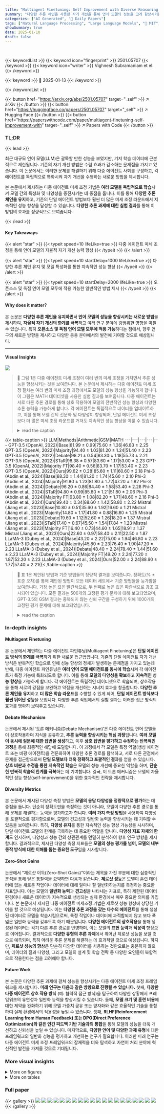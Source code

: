 ```yaml
---
title: "Multiagent Finetuning: Self Improvement with Diverse Reasoning Chains"
summary: "다양한 추론 체인을 사용한 자기 개선을 통해 언어 모델의 성능을 크게 향상시키는 다중 에이전트 미세 조정 기법 제시"
categories: ["AI Generated", "🤗 Daily Papers"]
tags: ["Natural Language Processing", "Large Language Models", "🏢 MIT",]
showSummary: true
date: 2025-01-10
draft: false
---
```


<br>

{{< keywordList >}}
{{< keyword icon="fingerprint" >}} 2501.05707 {{< /keyword >}}
{{< keyword icon="writer" >}} Vighnesh Subramaniam et el. {{< /keyword >}}
 
{{< keyword >}} 🤗 2025-01-13 {{< /keyword >}}
 
{{< /keywordList >}}

{{< button href="https://arxiv.org/abs/2501.05707" target="_self" >}}
↗ arXiv
{{< /button >}}
{{< button href="https://huggingface.co/papers/2501.05707" target="_self" >}}
↗ Hugging Face
{{< /button >}}
{{< button href="https://paperswithcode.com/paper/multiagent-finetuning-self-improvement-with" target="_self" >}}
↗ Papers with Code
{{< /button >}}




### TL;DR


{{< lead >}}

최근 대규모 언어 모델(LLM)은 괄목할 만한 성능을 보였지만, 기저 학습 데이터에 근본적으로 제한됩니다. 기존의 자기 개선 방법은 수렴 효과가 감소하는 문제점을 가지고 있습니다. 이 논문에서는 이러한 문제를 해결하기 위해 다중 에이전트 사회를 구성하고, 각 에이전트를 독립적으로 특화시켜 자기 개선을 수행하는 새로운 방법을 제시합니다.  

본 논문에서 제시하는 다중 에이전트 미세 조정 기법은 **여러 모델을 독립적으로 학습**시켜 모델 간의 특성화 및 다양성을 증진시키는 데 중점을 둡니다. 이를 통해 **다양한 추론 체인을 유지**하고, 기존의 단일 에이전트 방법보다 훨씬 더 많은 미세 조정 라운드에서 지속적인 성능 향상을 달성할 수 있습니다.  **다양한 추론 과제에 대한 실험 결과**를 통해 이 방법의 효과를 정량적으로 보여줍니다.

{{< /lead >}}


#### Key Takeaways

{{< alert "star" >}}
{{< typeit speed=10 lifeLike=true >}} 다중 에이전트 미세 조정을 통해 언어 모델의 자율적 자기 개선 능력 향상 {{< /typeit >}}
{{< /alert >}}

{{< alert "star" >}}
{{< typeit speed=10 startDelay=1000 lifeLike=true >}} 다양한 추론 체인 유지 및 모델 특성화를 통한 지속적인 성능 향상 {{< /typeit >}}
{{< /alert >}}

{{< alert "star" >}}
{{< typeit speed=10 startDelay=2000 lifeLike=true >}} 오픈소스 및 독점 언어 모델 모두에 적용 가능한 일반적인 방법 제시 {{< /typeit >}}
{{< /alert >}}

#### Why does it matter?
본 논문은 **다양한 추론 체인을 유지하면서 언어 모델의 성능을 향상시키는 새로운 방법**을 제시하여,  **자율적 자기 개선의 한계를 극복**하고 여러 연구 분야에 광범위한 영향을 미칠 수 있습니다. 특히 **오픈소스 및 독점 언어 모델 모두에 적용 가능**하다는 점에서, 향후 연구의 새로운 방향을 제시하고 다양한 응용 분야에서의 발전에 기여할 것으로 예상됩니다.

------
#### Visual Insights



![](https://arxiv.org/html/2501.05707/x1.png)

> 🔼 그림 1은 다중 에이전트 미세 조정이 여러 번의 미세 조정을 거치면서 추론 성능을 향상시키는 것을 보여줍니다. 본 논문에서 제시하는 다중 에이전트 미세 조정 절차는 여러 번의 미세 조정 과정에서도 모델의 성능 향상을 가능하게 합니다. 이 그림은 MATH 데이터셋을 사용한 실험 결과를 보여줍니다.  다중 에이전트는 서로 다른 추론 경로를 통해 상호 작용하여 모델의 전반적인 성능 향상과 다양한 추론 능력을 가능하게 합니다. 각 에이전트는 독립적으로 데이터를 업데이트하고, 이를 통해 모델 간의 전문화 및 다양성이 향상되어, 단일 에이전트 미세 조정보다 더 많은 미세 조정 라운드를 거쳐도 지속적인 성능 향상을 이룰 수 있습니다.
> <details>
> <summary>read the caption</summary>
> Figure 1: Multiagent finetuning improves reasoning performance over multiple rounds of finetuning. Our multiagent finetuning procedure enables models to improve across multiple iterations of finetuing. Results reported on the MATH dataset.
> </details>





{{< table-caption >}}
LLM|Methods|Arithmetic|GSM|MATH
---|---|---|---|---
GPT-3.5 (OpenAI, 2022)|Base|81.99 ± 0.99|75.60 ± 1.36|46.83 ± 2.25
GPT-3.5 (OpenAI, 2022)|Majority|94.40 ± 1.03|81.20 ± 1.24|51.40 ± 2.23
GPT-3.5 (OpenAI, 2022)|Debate|98.21 ± 0.54|83.30 ± 1.18|55.73 ± 2.21
GPT-3.5 (OpenAI, 2022)|STaR|98.38 ± 0.57|83.60 ± 1.17|53.00 ± 2.23
GPT-3.5 (OpenAI, 2022)|Majority FT|98.40 ± 0.56|83.70 ± 1.17|53.40 ± 2.23
GPT-3.5 (OpenAI, 2022)|Ours|99.62 ± 0.28|85.60 ± 1.11|60.60 ± 2.18
Phi-3 (Abdin et al., 2024)|Base|88.30 ± 1.44|81.20 ± 1.74|45.60 ± 2.10
Phi-3 (Abdin et al., 2024)|Majority|91.80 ± 1.23|81.80 ± 1.72|47.20 ± 1.82
Phi-3 (Abdin et al., 2024)|Debate|96.20 ± 0.86|84.40 ± 1.58|53.40 ± 2.28
Phi-3 (Abdin et al., 2024)|STaR|94.80 ± 0.99|85.80 ± 1.21|51.80 ± 2.06
Phi-3 (Abdin et al., 2024)|Majority FT|93.80 ± 1.08|82.20 ± 1.71|48.60 ± 2.16
Phi-3 (Abdin et al., 2024)|Ours|99.40 ± 0.34|88.60 ± 1.42|58.80 ± 2.22
Mistral (Jiang et al., 2023)|Base|10.80 ± 0.51|35.60 ± 1.92|16.60 ± 1.21
Mistral (Jiang et al., 2023)|Majority|14.80 ± 1.17|41.80 ± 0.88|16.80 ± 1.25
Mistral (Jiang et al., 2023)|Debate|19.60 ± 1.12|52.60 ± 1.26|18.20 ± 1.37
Mistral (Jiang et al., 2023)|STaR|17.40 ± 0.97|45.50 ± 1.54|17.84 ± 1.23
Mistral (Jiang et al., 2023)|Majority FT|16.40 ± 0.73|44.60 ± 1.65|18.91 ± 1.37
Mistral (Jiang et al., 2023)|Ours|22.60 ± 0.97|58.40 ± 2.11|22.50 ± 1.87
LLaMA-3 (Dubey et al., 2024)|Base|43.20 ± 2.22|75.00 ± 1.94|46.80 ± 2.23
LLaMA-3 (Dubey et al., 2024)|Majority|45.80 ± 2.23|76.40 ± 1.90|47.20 ± 2.23
LLaMA-3 (Dubey et al., 2024)|Debate|48.40 ± 2.24|78.40 ± 1.44|51.60 ± 2.23
LLaMA-3 (Dubey et al., 2024)|Majority FT|49.20 ± 2.24|77.20 ± 1.87|52.20 ± 2.23
LLaMA-3 (Dubey et al., 2024)|Ours|52.00 ± 2.24|88.60 ± 1.77|57.40 ± 2.21{{< /table-caption >}}

> 🔼 표 1은 제안된 방법과 기준 방법들의 정량적 결과를 보여줍니다. 정확도(% ± 표준 오차)를 통해 제안된 방법이 모든 데이터 세트에서 기준 방법들을 능가함을 보여줍니다. 가장 높은 값은 빨간색으로, 두 번째로 높은 값은 파란색으로 강조 표시되어 있습니다. 모든 결과는 500개의 고정된 평가 문제에 대해 보고되었으며, GPT-3.5의 GSM 결과는 중복되지 않는 신뢰 구간을 구성하기 위해 1000개의 고정된 평가 문제에 대해 보고되었습니다.
> <details>
> <summary>read the caption</summary>
> Table 1: Quantitative results of the proposed method and baselines. Our method outperforms the baselines across all datasets, as indicated by accuracy (%) ±plus-or-minus\pm± standard error. The highest values are highlighted in red, and the second-highest values are highlighted in blue. All results are reported over 500 fixed evaluation problems, expect GSM results for GPT-3.5 which are reported over 1000 fixed evaluation problems (to construct nonoverlapping confidence bars).
> </details>





### In-depth insights


#### Multiagent Finetuning
본 논문에서 제안하는 다중 에이전트 파인튜닝(Multiagent Finetuning)은 **단일 에이전트 방식의 한계를 극복**하기 위한 새로운 접근법입니다.  기존의 단일 에이전트 자기 개선 방식은 반복적인 학습으로 인해 성능 향상의 정체가 발생하는 문제점을 가지고 있는데 반해, 다중 에이전트 파인튜닝은 **여러 언어 모델 에이전트를 동시에 학습**시켜 각 에이전트가 특정 기능에 특화되도록 합니다. 이를 통해 **모델의 다양성을 확보**하고 **지속적인 성능 향상**을 가능하게 합니다.  각 에이전트는 독립적인 데이터셋으로 학습되며, 상호작용을 통해 서로의 강점을 보완하고 약점을 개선하는 시너지 효과를 창출합니다.  **다양한 추론 체인을 유지**하고 **더 많은 학습 라운드**를 수행할 수 있게 되어,  **단일 에이전트 방식보다 훨씬 뛰어난 성능**을 보입니다.  다양한 추론 작업에서의 실험 결과는 이러한 접근 방식의 효과를 명확히 보여주고 있습니다.

#### Debate Mechanism
논문에서 제시된 ‘토론 메커니즘(Debate Mechanism)’은 다중 에이전트 언어 모델들이 상호작용하며 지식을 공유하고, **추론 능력을 향상시키는 핵심 과정**입니다.  **여러 모델이 동시에 질문에 대한 답변을 생성**하고, 이후 **상호 답변을 평가하고 수정하는 반복적인 과정**을 통해 최종적인 해답에 도달합니다.  이 과정에서 각 모델은 특정 역할(생성 에이전트 또는 비평 에이전트)을 전문화하여 다양한 추론 경로를 탐색하고, 서로 다른 관점에서 문제를 접근함으로써 **단일 모델보다 더욱 정확하고 포괄적인 결과**를 얻을 수 있습니다.  **상호 비판과 수정을 통한 지속적인 학습**은 모델의 성능 개선에 중요한 역할을 하며, **단순한 반복적 학습의 한계를 극복**하는 데 기여합니다.  결국, 이 토론 메커니즘은 모델의 자율적인 성능 향상(self-improvement)을 위한 효과적인 전략을 제시합니다.

#### Diversity Metrics
본 논문에서 제시된 다양성 측정 방법은 **모델의 응답 다양성을 정량적으로 평가**하는 데 중점을 둡니다.  단순히 정확도만을 측정하는 것이 아니라, 모델이 다양한 추론 경로를 통해 문제를 해결하는 능력을 평가하고자 합니다.  **여러 가지 측정 방법**을 사용하여 다양성을 포괄적으로 평가함으로써, 모델의 견고성과 일반화 능력을 향상시키는 데 기여할 수 있음을 보여줍니다. 특히, **다양성 유지**를 통한 지속적인 성능 향상 가능성을 시사하며, 단일 에이전트 모델의 한계를 극복하는 데 중요한 역할을 합니다.  **다양성 지표 자체의 한계**도 인지하며,  다양성과 성능 간의 상관관계를 면밀히 분석하여 향후 연구 방향을 제시합니다.  결과적으로, 제시된 다양성 측정 지표들은 **모델의 성능 평가를 넘어, 모델의 내부 동작 방식에 대한 이해를 돕는 중요한 도구**임을 시사합니다.

#### Zero-Shot Gains
논문에서 "제로샷 이득(Zero-Shot Gains)"이라는 제목을 가진 부분에 대한 심층적인 분석을 통해 얻은 통찰력을 요약하면 다음과 같습니다. **제로샷 성능**은 모델이 훈련 데이터에 없는 새로운 작업이나 데이터에 대해 얼마나 잘 일반화하는지를 측정하는 중요한 지표입니다. 이는 모델의 **일반화 능력**과 **견고성**을 나타내는 지표로, 특히 제한된 데이터 환경이나 새로운 데이터가 지속적으로 생성되는 실제 환경에서 매우 중요한 의미를 가집니다.  본 논문에서 제시된 다중 에이전트 미세조정 기법은 제로샷 성능 향상에 상당한 기여를 할 것으로 예상됩니다. 이는 **다양한 추론 과정을 갖는 다수의 에이전트**를 통해 생성된 데이터로 모델을 학습시킴으로써, 특정 작업이나 데이터에 과적합되지 않고 보다 폭넓은 일반화 능력을 갖추도록 하기 때문입니다. **다양한 에이전트의 상호작용**을 통해 생성된 데이터는 각기 다른 추론 경로를 반영하며, 이는 모델의 **표현 능력**과 **적응력** 향상으로 이어집니다.  결과적으로 **다양한 유형의 추론 과제**에서 뛰어난 제로샷 성능을 보일 것으로 예측되며, 특히 어려운 추론 문제를 해결하는 데 효과적일 것으로 예상됩니다.  하지만, **제로샷 성능의 향상**은 단순히 다양한 데이터를 사용하는 것만으로는 충분하지 않으며, 데이터의 질과 다양성, 그리고 모델의 설계 및 학습 전략 등 다양한 요인들이 복합적으로 작용한다는 점을 고려해야 합니다.

#### Future Work
본 논문은 다양한 추론 과제에 걸쳐 성능을 향상시키는 다중 에이전트 미세 조정 프레임워크를 제시합니다. **미래 연구는 다음과 같은 방향으로 진행될 수 있습니다.** 첫째, **다양한 다중 에이전트 상호 작용 방식** (예: 협력적 접근 방식)을 탐구하여 다양한 상황에서 프레임워크의 유연성과 일반화 능력을 향상시킬 수 있습니다. 둘째, **모델 크기 및 훈련 비용**에 대한 제약을 완화하기 위해 모델 가중치 공유 또는 양자화와 같은 효율적인 기술을 통합하여 실제 환경에서의 적용성을 높일 수 있습니다. 셋째, **RLHF(Reinforcement Learning from Human Feedback) 또는 DPO(Direct Preference Optimization)와 같은 인간 피드백 기반 기술과의 통합**을 통해 모델의 성능을 더욱 개선하고 신뢰성을 높일 수 있습니다. 마지막으로, **다양한 언어 및 다양한 과제 유형**에 대한 프레임워크의 일반화 성능을 평가하고 개선하는 연구가 필요합니다. 이러한 미래 연구는 다중 에이전트 미세 조정 프레임워크의 잠재력을 더욱 탐색하고 자연어 처리 분야에 혁신적인 발전을 가져올 것으로 기대됩니다.


### More visual insights

<details>
<summary>More on figures
</summary>


![](https://arxiv.org/html/2501.05707/x2.png)

> 🔼 그림 2는 본 논문에서 제안하는 다중 에이전트 미세 조정 방법의 개요를 보여줍니다. 먼저 다중 에이전트 토론과 다수결 투표를 통해 미세 조정 데이터 세트를 생성합니다 (왼쪽). 생성된 데이터 세트는 생성 에이전트와 비평 에이전트를 미세 조정하는 데 사용됩니다 (오른쪽). 생성 모델을 미세 조정할 때는 다수결 결과(정답 출력)를 사용하여 각 에이전트의 첫 번째 라운드 응답을 선택합니다. 그런 다음 최종 라운드의 응답이 다수결 결과와 일치하는지 여부를 기반으로 최종 라운드의 응답을 사용하여 비평 모델을 미세 조정합니다 (정답과 오답 혼합). 미세 조정된 모델은 다중 에이전트 토론을 통해 결합되어 더 정확한 답변을 생성합니다. 이 그림에서는 단일 미세 조정 반복을 보여줍니다. 여러 라운드의 미세 조정 반복을 적용하면 성능이 크게 향상될 수 있습니다.
> <details>
> <summary>read the caption</summary>
> Figure 2: Overview of Multiagent Finetuning.We first use multiagent debate and majority voting to create the finetuning datasets (left). These datasets are then used to finetune the generation and critic agents (right). When finetuning generation models, we use the majority voted result (”correct” output) to select first-round responses from each agent. We then finetune critic models using responses from the final round based on whether responses match the majority voted result (mix of ”correct and incorrect” outputs). The finetuned models are combined through multiagent debate to generate more accurate answers. In this figure, we illustrate a single finetuning iteration. Applying multiple rounds of finetuning iterations can significantly boost performance.
> </details>



![](https://arxiv.org/html/2501.05707/x3.png)

> 🔼 본 그림은 다양성 측정 지표 두 가지(Likelihood, Embedding Dissimilarity)를 사용하여 MATH 데이터셋에서 제안된 방법과 단일 에이전트 파인튜닝 방법의 응답 다양성을 측정한 결과를 보여줍니다. 제안된 다중 에이전트 파인튜닝 방법의 경우, 파인튜닝 반복 횟수가 증가해도 한 가지 지표에서는 다양성이 일정하게 유지되고 다른 지표에서는 다양성이 향상되는 반면, 단일 에이전트 방법은 다양성이 크게 감소하는 것을 보여줍니다. 이는 다중 에이전트 파인튜닝이 모델의 다양성을 유지하고 향상시키는 데 효과적임을 시사합니다.
> <details>
> <summary>read the caption</summary>
> Figure 3: Diversity is preserved and can improve across iterations of finetuning. We measure the response diversity of our method and the single-agent finetuning method on the MATH dataset using two diversity measures. The diversity of our method remains consistent over finetuning iterations for one metric and improves for another metric, whereas the diversity of the single-agent method drops significantly.
> </details>



![](https://arxiv.org/html/2501.05707/x4.png)

> 🔼 그림 4는 정확도와 다양성 간의 관계를 보여줍니다.  본 논문에서는 멀티에이전트 파인튜닝을 통해 모델의 정확도를 향상시키는 동시에 다양성을 유지하는 방법을 제시합니다. 이 그림은 임베딩 유사성(embedding dissimilarity)과 MATH 데이터셋에서의 정확도 간의 관계를 여러 번의 파인튜닝 라운드에 걸쳐 시각적으로 보여줍니다. 멀티에이전트 파인튜닝을 사용하면 파인튜닝 라운드가 반복되어도 다양성이 유지되면서 정확도가 향상되는 것을 확인할 수 있습니다. 즉, 다양한 추론 과정을 유지하면서 모델 성능이 지속적으로 개선되는 것을 보여줍니다.
> <details>
> <summary>read the caption</summary>
> Figure 4: Relationship between accuracy and diversity. We visualize the relationship between embedding dissimilarity and MATH accuracy across rounds of finetuning. Our multiagent finetuning preserves diversity across rounds of finetuning while improving accuracy.
> </details>



![](https://arxiv.org/html/2501.05707/x5.png)

> 🔼 그림 5는 제안된 방법의 제로샷 일반화 능력을 보여줍니다. MATH 데이터셋으로 학습된 모델이 GSM 데이터셋에서도 효과적으로 일반화되는 것을 보여줍니다.  이는 GSM 데이터셋으로 학습된 모든 기준 모델들을 성능면에서 능가함을 의미합니다.  보다 자세히 설명하면, 제안된 다중 에이전트 미세조정 기법을 통해 학습된 모델이,  기존의 단일 에이전트 방식으로 GSM 데이터셋에 대해 학습된 모델들보다 더 나은 성능을 보임을 시각적으로 나타냅니다.  이는 제안된 모델이 새로운 데이터셋에 대해 사전 학습 없이도 우수한 성능을 발휘할 수 있음을 시사합니다.
> <details>
> <summary>read the caption</summary>
> Figure 5: Zero-shot generalization of the proposed method. Our method demonstrates zero-shot generalization capabilities. When trained on the MATH dataset, it can effectively generalize to the GSM dataset. It outperforms all the baselines that are trained on the GSM dataset.
> </details>



![](https://arxiv.org/html/2501.05707/x6.png)

> 🔼 본 그림은 다중 에이전트 미세조정 방법과 단일 에이전트 미세조정 방법을 MATH 데이터셋에 적용하여 각 반복 학습 시도별 응답의 다양성을 측정한 결과를 보여줍니다. 다중 에이전트 미세조정 방법의 경우, 학습 반복 횟수가 증가해도 응답의 다양성이 일정하게 유지되는 반면, 단일 에이전트 미세조정 방법은 응답의 다양성이 크게 감소하는 것을 보여줍니다. 이는 다중 에이전트 미세조정 방법이 모델의 과적합을 방지하고 다양한 추론 과정을 유지하는 데 효과적임을 시사합니다.
> <details>
> <summary>read the caption</summary>
> Figure 6: Consensus: Response diversity across finetuning iterations. We measure the response diversity based on agent consensus of our method and the single-agent finetuning method on the MATH dataset. The diversity of our method remains consistent over finetuning iterations, whereas the diversity of the single-agent method drops significantly.
> </details>



![](https://arxiv.org/html/2501.05707/x7.png)

> 🔼 그림 7은 여러 번의 미세 조정 반복을 거치면서 모델의 응답 다양성을 KL 다이버전스를 사용하여 측정한 결과를 보여줍니다. 구체적으로, 각 에이전트의 출력 토큰 확률 분포 간의 KL 다이버전스를 계산하여 다양성을 측정했습니다. 이전에 사용했던 가능도 측정과 마찬가지로, 여러 번의 미세 조정 후에도 다양성이 유지됨을 확인했습니다. 즉, 미세 조정 과정에서 모델이 특정 유형의 응답에 치우치지 않고 다양한 응답을 생성한다는 것을 의미합니다.
> <details>
> <summary>read the caption</summary>
> Figure 7: KL-Divergence: Response diversity across finetuning iterations. We measure diversity based on the KL-divergence between the probabilities of the output tokens between agents. Similar to our likelihood measurement, we find that diversity is preserved across rounds of finetuning.
> </details>



![](https://arxiv.org/html/2501.05707/x8.png)

> 🔼 그림 8은 미세 조정된 언어 모델과 미세 조정되지 않은 기본 언어 모델 간의 KL 다이버전스를 보여줍니다.  단일 에이전트 미세 조정과 다중 에이전트 미세 조정의 생성/비평 에이전트 모두에 대해 미세 조정된 에이전트와 기본 LLM 에이전트의 응답에 대한 우도 간의 KL 다이버전스를 측정합니다. Gemma-2(2B)를 사용하여 우도를 계산합니다. 본 논문의 방법은 기본 LLM 확률과 다르다는 것을 알 수 있으며, 비평 에이전트는 응답의 다이버전스가 더 크고, 본 논문의 방법은 단일 에이전트 미세 조정보다 다양성 측정값이 더 좋다는 것을 보여줍니다.
> <details>
> <summary>read the caption</summary>
> Figure 8: KL Diversity between finetuned and unfinetuned LLM. We measure the KL-divergence between likelihoods of responses from finetuned agents and base LLM agents for single-agent finetuning and generation/critic agents from multiagent finetuning. Likelihoods are calculated using Gemma-2 (2B). We find that our method diverges from the base LLM probabilities and furthermore, critic agents have better divergence in responses and our method has better diversity metrics than single-agent FT.
> </details>



![](https://arxiv.org/html/2501.05707/x9.png)

> 🔼 그림 9는 다양한 에이전트의 응답 간의 임베딩 유사도 차이를 기반으로 측정한 응답 다양성을 여러번의 미세 조정 반복에 걸쳐 보여줍니다. T5-3B 인코더를 사용하여 임베딩을 계산했습니다. 결과는 가능도 측정과 유사하게 미세 조정 라운드에 걸쳐 다양성이 유지됨을 보여줍니다. 즉, 여러 에이전트의 응답이 서로 유사하지 않고 다양하게 유지되면서 모델의 성능이 향상됨을 시각적으로 보여줍니다.
> <details>
> <summary>read the caption</summary>
> Figure 9: Embedding Dissimilarity: Response diversity across finetuning iterations. We measure the response diversity based on the embedding dissimilarity between the responses of different agents, where embeddings are computed using the T5-3B encoder. We notice that similar to likelihood measurement, we find that diversity is preserved across rounds of finetuning.
> </details>



![](https://arxiv.org/html/2501.05707/x10.png)

> 🔼 그림 10은 온도를 높여 다양성을 유도하는 방법에 대한 실험 결과를 보여줍니다. 기존의 Single-Agent FT(Fine-tuning) 방법에 온도 2를 적용한 추가적인 기준선을 설정하여 모델이 더 다양한 응답을 생성하도록 했습니다. 실험 결과, 제안된 다중 에이전트 미세조정 방법이 높은 온도 설정을 사용한 Single-Agent FT보다 성능이 우수하다는 것을 보여줍니다. 이는 단순히 온도를 높이는 것만으로는 정확도에 도움이 되는 방식으로 다양성을 증가시킬 수 없다는 것을 시사합니다. 다중 에이전트 미세조정 방법은 다양성을 유지하면서 정확도를 향상시키는 더 효과적인 방법임을 보여줍니다.
> <details>
> <summary>read the caption</summary>
> Figure 10: Inducing diversity through increasing temperature. We introduce an additional baseline where we apply the Single-Agent FT baselin with a temperature of 2. By increasing the sampling temperature, we allow the model to generate more diverse responses. We observe that our method out-performs higher temperature settings, which demonstrates that temperature does not increase diversity in a way that is useful for accuracy.
> </details>



![](https://arxiv.org/html/2501.05707/x11.png)

> 🔼 그림 11은 다양한 난이도의 MATH 데이터셋을 사용하여 다중 에이전트 미세 조정의 반복적인 성능 향상을 보여줍니다. 500개의 MATH 문제 샘플을 사용하여 여러 번의 미세 조정을 수행했으며, 더 어려운 도메인에서도 다중 에이전트 미세 조정을 통해 지속적인 자가 개선이 가능함을 보여줍니다.
> <details>
> <summary>read the caption</summary>
> Figure 11: Multiple iterations of finetuning over all levels of MATH. We apply multiple iterations of finetuning over 500 examples of MATH sampled from all levels. Even over a more difficult domain, we see significant improvements from multiagent finetuning that continue to self-improve.
> </details>



![](https://arxiv.org/html/2501.05707/x12.png)

> 🔼 이 그림은 MATH 데이터셋으로 학습된 모델을 사용하여 GSM 데이터셋에서 제로샷 일반화 능력을 테스트한 결과를 보여줍니다.  1000개의 GSM 문제에 대한 테스트 결과, 제안된 다중 에이전트 미세조정 기법이 모든 기준 모델보다 성능이 우수함을 보여줍니다.  그림은 다중 에이전트 미세조정 기법의 제로샷 일반화 능력을 명확하게 보여줍니다.
> <details>
> <summary>read the caption</summary>
> Figure 12: Testing zero-shot generalization across 1000 GSM problems We test the zero-shot capabilities of our method using models trained on the MATH dataset. We find that over 1000 problems of GSM, our method performs better than all baselines.
> </details>



![](https://arxiv.org/html/2501.05707/x13.png)

> 🔼 이 그림은 산술 연산 문제를 사용하여 Mistral 모델을 미세 조정한 후 GSM(Grade School Math) 데이터셋에서의 제로샷 일반화 능력을 평가한 결과를 보여줍니다.  그림은 산술 문제로 미세 조정했을 때  MATH 데이터셋으로 미세 조정했을 때보다 GSM 성능이 더 향상됨을 보여줍니다.  이는 제안된 다 에이전트 미세 조정 방법의 일반화 성능을 강조합니다.
> <details>
> <summary>read the caption</summary>
> Figure 13: Zero-shot generalization after arithmetic finetuning. We evaluate the ability of our method to generalize after finetuning Mistral on the arithmetic task and evaluating on GSM. We find that this aids in GSM performance, even more than finetuning with MATH.
> </details>



</details>




<details>
<summary>More on tables
</summary>


{{< table-caption >}}
| LLM | Ablations | Arithmetic | GSM | MATH |
|---|---|---|---|---|
| GPT-3.5 (OpenAI, 2022) | Multiagent FT (Ours) | 99.62 ± 0.28 | 85.60 ± 1.67 | 60.60 ± 2.18 |
|  | Multiagent FT w/o summary | 99.20 ± 0.40 | 82.20 ± 1.72 | 51.70 ± 2.24 |
|  | Multiagent FT w/o critic | 99.20 ± 0.40 | 83.80 ± 1.65 | 50.80 ± 2.24 |
|  | Single-agent FT | 99.00 ± 0.45 | 83.60 ± 1.66 | 56.80 ± 2.21 |
|  | Single-agent FT w/o debate | 87.20 ± 1.49 | 75.00 ± 1.93 | 48.89 ± 2.23 |
| Phi-3 (Abdin et al., 2024) | Multiagent FT (Ours) | 99.40 ± 0.34 | 88.60 ± 1.42 | 58.80 ± 2.22 |
|  | Multiagent FT w/o summary | 98.80 ± 0.51 | 84.40 ± 1.68 | 55.00 ± 2.09 |
|  | Multiagent FT w/o critic | 98.20 ± 0.62 | 86.00 ± 1.58 | 56.60 ± 2.22 |
|  | Single-agent FT | 97.40 ± 0.71 | 86.80 ± 1.51 | 56.80 ± 2.21 |
|  | Single-agent FT w/o debate | 92.20 ± 1.20 | 83.60 ± 1.66 | 50.20 ± 2.24 |
| Mistral (Jiang et al., 2023) | Multiagent FT (Ours) | 22.60 ± 1.87 | 58.40 ± 2.11 | 22.50 ± 1.87 |
|  | Multiagent FT w/o summary | 21.80 ± 1.84 | 56.00 ± 1.56 | 20.20 ± 1.55 |
|  | Multiagent FT w/o critic | 21.00 ± 1.82 | 54.80 ± 1.60 | 19.01 ± 1.59 |
|  | Single-agent FT | 21.20 ± 1.83 | 55.00 ± 2.22 | 19.21 ± 1.69 |
|  | Single-agent FT w/o debate | 17.71 ± 1.70 | 51.20 ± 2.24 | 17.22 ± 1.54 |
| LLaMA-3 (Dubey et al., 2024) | Multiagent FT (Ours) | 52.00 ± 2.24 | 88.60 ± 1.77 | 57.40 ± 2.21 |
|  | Multiagent FT w/o summary | 50.40 ± 2.24 | 83.20 ± 1.67 | 51.60 ± 2.23 |
|  | Multiagent FT w/o critic | 48.60 ± 2.24 | 82.20 ± 1.70 | 50.50 ± 2.23 |
|  | Single-agent FT | 48.00 ± 2.23 | 84.40 ± 1.62 | 52.40 ± 2.23 |
|  | Single-agent FT w/o debate | 44.00 ± 2.22 | 81.60 ± 1.73 | 48.80 ± 2.24 |{{< /table-caption >}}
> 🔼 표 2는 제안된 방법의 각 구성 요소에 대한 분석 결과를 보여줍니다. 요약, 비평 에이전트와 생성 에이전트의 결합, 다중 에이전트 미세 조정 및 다중 에이전트 토론 등이 성능 향상에 기여함을 보여줍니다. 정확도와 표준 오차가 함께 보고됩니다.
> <details>
> <summary>read the caption</summary>
> Table 2: Ablation results. We examine each component of the proposed method and found that summarization, the combination of critic and generation agents, multiagent finetuning, and multiagent debate all contribute to performance improvement. The accuracy (%) ±plus-or-minus\pm± standard error is reported.
> </details>

{{< table-caption >}}
| LLM | Methods | Arithmetic | GSM | MATH |
|---|---|---|---|---|
| GPT-3.5 | Cooperative (Base) | 96.60 ± 0.83 | 81.80 ± 1.73 | 53.60 ± 2.23 |
|  | Cooperative (FT) | **98.80** ± 0.39 | **84.00** ± 1.64 | **56.40** ± 2.21 |{{< /table-caption >}}
> 🔼 이 표는 본 논문의 협력적 미세 조정(Cooperative Finetuning)에 대한 결과를 보여줍니다.  기존의 경쟁적 다중 에이전트 설정(multi-agent debate)과 달리, 이 방법은 에이전트들이 협력적으로 답을 생성하도록 합니다.  예를 들어, 3개의 에이전트와 2라운드의 대화를 통해 각 에이전트가 다른 에이전트의 응답을 통합하여 최종 응답을 생성하는 방식입니다. 표에는 다양한 언어 모델(LLM)과 작업(Arithmetic, GSM, MATH)에 대한 정확도 결과가 제시되어 있으며,  협력적 미세 조정이 경쟁적 설정보다 성능 향상에 기여하는지 여부를 보여줍니다.
> <details>
> <summary>read the caption</summary>
> Table 3: Cooperative Finetuning. Our method supports fine-tuning in cooperative settings, where agents work together (e.g., 3 agents, 2 rounds).
> </details>

{{< table-caption >}}
| LLM | Methods | Arithmetic | GSM | MATH |
|---|---|---|---|---|
| GPT-3.5 | Debate | 99.40 ± 0.34 | 85.40 ± 1.58 | 58.20 ± 2.22 |
|  | Majority FT | 99.60 ± 0.28 | 86.20 ± 1.54 | 59.00 ± 2.19 |
|  | Ours | **100.00 ± 0.00** | **88.20 ± 1.44** | **62.80 ± 2.16** |
| Phi-3 | Debate | 97.40 ± 0.71 | 86.00 ± 1.55 | 55.20 ± 2.22 |
|  | Majority FT | 95.80 ± 0.90 | 84.80 ± 1.61 | 53.20 ± 2.23 |
|  | (Ours) | **99.80 ± 0.20** | **89.40 ± 1.38** | **60.40 ± 2.19** |{{< /table-caption >}}
> 🔼 이 표는 다수 대리자 논쟁(Multiagent Debate)을 사용한 다중 에이전트 미세 조정(Multiagent Finetuning) 방법의 성능을 보여줍니다. 표 1에서 제시된 3개의 에이전트와 2라운드의 논쟁 결과와 비교하여, 에이전트 수를 5개로 늘리고 논쟁 라운드를 2라운드로 유지했을 때의 결과를 보여줍니다.  본 연구의 방법은 기준 모델들보다 여전히 우수한 성능을 보이며, 에이전트 수 증가가 성능 향상에 기여함을 보여줍니다.
> <details>
> <summary>read the caption</summary>
> Table 4: More agents of debate. With 5 agents and 2 rounds of debate, our methods still outperform the baselines and show better results than the 3 agents and 2 rounds of debate results presented in Table 1 of the main paper.
> </details>

{{< table-caption >}}
| LLM | Methods | MATH |
|---|---|---|
| LLaMA-3 [Dubey et al., 2024] | Base | 46.80 ± 2.23 |
|  | Debate | 51.60 ± 2.23 |
|  | Unique ID | 50.80 ± 2.24 |
|  | Ours | 57.40 ± 2.21 |{{< /table-caption >}}
> 🔼 본 표는 다중 에이전트 파인튜닝과 고유 ID(Unique ID) 방식의 성능을 비교 분석한 결과를 보여줍니다.  다중 에이전트 파인튜닝은 각 에이전트(생성 또는 비평 에이전트)에 고유 ID 토큰을 제공하여 다양성을 유지하는 방식입니다.  실험 결과, 고유 ID 방식은 다중 에이전트 파인튜닝 방식에 비해 성능 향상이 미미하여 다중 에이전트 파인튜닝의 효과를 입증하는 역할을 합니다.
> <details>
> <summary>read the caption</summary>
> Table 5: Unique ID vs Multiagent Finetuning. We introduce an additional comparison to multiagent finetuning where we feed a unique ID token to each agent, corresponding to a generation or critic agent. We find that this is not comparable to improvements on multiagent finetuning.
> </details>

{{< table-caption >}}
| LLM | Methods | MATH |
|---|---|---|
| LLaMA-3 (Dubey et al., 2024) | Base | 24.40 ± 1.92 |
|  | Majority | 25.20 ± 1.94 |
|  | Debate | 29.80 ± 2.05 |
|  | Majority FT | 28.00 ± 2.01 |
|  | Ours | **34.20 ± 2.12** |{{< /table-caption >}}
> 🔼 표 6은 다양한 난이도의 수학 문제에 대한 다중 에이전트 미세 조정의 추가 평가 결과를 보여줍니다.  MATH 데이터셋의 모든 레벨의 문제들을 포함하여 더 어려운 문제들에 대해서도 본 연구의 방법론이 기준 방법론들보다 성능이 우수함을 보여줍니다. 이는 본 연구의 방법론이 더욱 광범위한 환경에서도 적용 가능함을 시사합니다.
> <details>
> <summary>read the caption</summary>
> Table 6: Additional Evaluation of Multiagent Finetuning on more difficult tasks. Our method outperforms the baselines on more difficult tasks including examples from all levels of MATH. This shows the applicability of our method in more broad settings.
> </details>

{{< table-caption >}}
| LLM | Methods | MMLU |
|---|---|---|
| LLaMA-3 (Dubey et al., 2024) | Base | 60.40 ± 2.18 |
|  | Majority | 61.80 ± 2.17 |
|  | Debate | 65.80 ± 2.12 |
|  | Majority FT | 63.40 ± 2.15 |
|  | Ours | 68.80 ± 2.07 |{{< /table-caption >}}
> 🔼 본 논문의 표 7은 MMLU 벤치마크를 사용한 추가 평가 결과를 보여줍니다. 500개의 MMLU 예시로 미세 조정을 하고 500개의 다른 MMLU 예시로 테스트했습니다. 결과적으로 제시된 방법이 다른 기준 방법들보다 성능이 우수함을 보여줍니다.
> <details>
> <summary>read the caption</summary>
> Table 7: MMLU Evaluation We introduce an additional evaluation with the MMLU benchmark, finetuning on 500 MMLU examples and testing on 500 different MMLU examples. We find that our method performs better than other baselines.
> </details>

</details>




### Full paper

{{< gallery >}}
<img src="paper_images/1.png" class="grid-w50 md:grid-w33 xl:grid-w25" />
<img src="paper_images/2.png" class="grid-w50 md:grid-w33 xl:grid-w25" />
<img src="paper_images/3.png" class="grid-w50 md:grid-w33 xl:grid-w25" />
<img src="paper_images/4.png" class="grid-w50 md:grid-w33 xl:grid-w25" />
<img src="paper_images/5.png" class="grid-w50 md:grid-w33 xl:grid-w25" />
<img src="paper_images/6.png" class="grid-w50 md:grid-w33 xl:grid-w25" />
<img src="paper_images/7.png" class="grid-w50 md:grid-w33 xl:grid-w25" />
<img src="paper_images/8.png" class="grid-w50 md:grid-w33 xl:grid-w25" />
<img src="paper_images/9.png" class="grid-w50 md:grid-w33 xl:grid-w25" />
<img src="paper_images/10.png" class="grid-w50 md:grid-w33 xl:grid-w25" />
<img src="paper_images/11.png" class="grid-w50 md:grid-w33 xl:grid-w25" />
<img src="paper_images/12.png" class="grid-w50 md:grid-w33 xl:grid-w25" />
<img src="paper_images/13.png" class="grid-w50 md:grid-w33 xl:grid-w25" />
<img src="paper_images/14.png" class="grid-w50 md:grid-w33 xl:grid-w25" />
<img src="paper_images/15.png" class="grid-w50 md:grid-w33 xl:grid-w25" />
<img src="paper_images/16.png" class="grid-w50 md:grid-w33 xl:grid-w25" />
<img src="paper_images/17.png" class="grid-w50 md:grid-w33 xl:grid-w25" />
<img src="paper_images/18.png" class="grid-w50 md:grid-w33 xl:grid-w25" />
<img src="paper_images/19.png" class="grid-w50 md:grid-w33 xl:grid-w25" />
<img src="paper_images/20.png" class="grid-w50 md:grid-w33 xl:grid-w25" />
{{< /gallery >}}